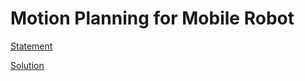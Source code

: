 # Motion Planning for Mobile Robot

[Statement](./Assigment-II.pdf)

[Solution](./A2-PartA-2017CS50415.PY)